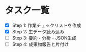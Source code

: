 # タスク一覧
- [x] Step 1: 作業チェックリストを作成
- [x] Step 2: 生データ読み込み
- [ ] Step 3: 要約・分析・JSON生成
- [ ] Step 4: 成果物報告と片付け
